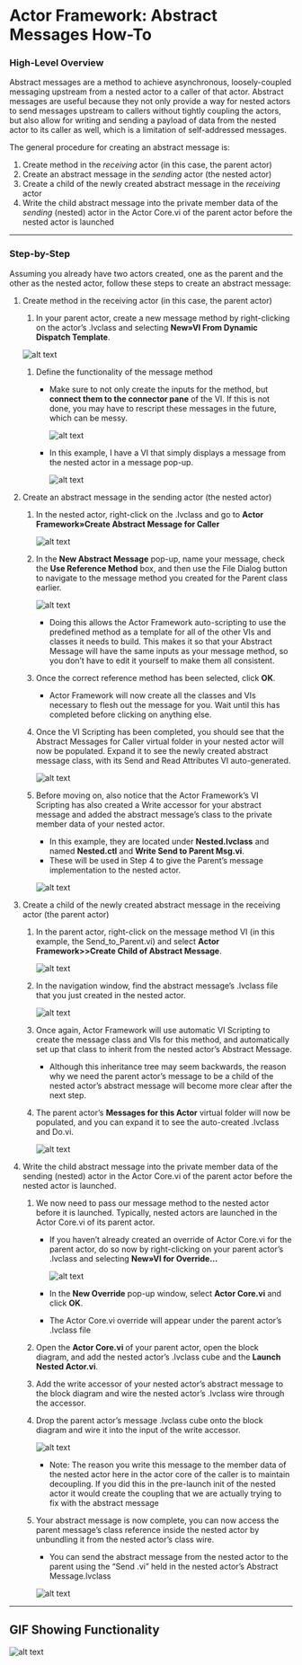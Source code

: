 # Actor Framework: Abstract Messages How-To
### High-Level Overview
Abstract messages are a method to achieve asynchronous, loosely-coupled messaging upstream from a nested actor to a caller of that actor. Abstract messages are useful because they not only provide a way for nested actors to send messages upstream to callers without tightly coupling the actors, but also allow for writing and sending a payload of data from the nested actor to its caller as well, which is a limitation of self-addressed messages.

The general procedure for creating an abstract message is:
1. Create method in the *receiving* actor (in this case, the parent actor)
2. Create an abstract message in the *sending* actor (the nested actor)
3. Create a child of the newly created abstract message in the *receiving* actor
4. Write the child abstract message into the private member data of the *sending* (nested) actor in the Actor Core.vi of the parent actor before the nested actor is launched
___
### Step-by-Step
Assuming you already have two actors created, one as the parent and the other as the nested actor, follow these steps to create an abstract message:

1. Create method in the receiving actor (in this case, the parent actor)
   1. In your parent actor, create a new message method by right-clicking on the actor’s .lvclass and selecting **New»VI From Dynamic Dispatch Template**.
   
     ![alt text](https://github.com/jasonrorr/ActorFrameworkAbstractMessages/blob/master/Support/Images/1.png "Create VI From Dynamic Dispatch Template")
     
   1. Define the functionality of the message method
      * Make sure to not only create the inputs for the method, but **connect them to the connector pane** of the VI. If this is not done, you may have to rescript these messages in the future, which can be messy.
      
        ![alt text](https://github.com/jasonrorr/ActorFrameworkAbstractMessages/blob/master/Support/Images/2.png "Connector Pane")
      
      * In this example, I have a VI that simply displays a message from the nested actor in a message pop-up.
        
        ![alt text](https://github.com/jasonrorr/ActorFrameworkAbstractMessages/blob/master/Support/Images/3.png "Reference Method Snippet")
        
2. Create an abstract message in the sending actor (the nested actor)
   1. In the nested actor, right-click on the .lvclass and go to **Actor Framework»Create Abstract Message for Caller**
      
      ![alt text](https://github.com/jasonrorr/ActorFrameworkAbstractMessages/blob/master/Support/Images/4.png "Create Abstract Message for Caller")
      
   1. In the **New Abstract Message** pop-up, name your message, check the **Use Reference Method** box, and then use the File Dialog button to navigate to the message method you created for the Parent class earlier.
      
      ![alt text](https://github.com/jasonrorr/ActorFrameworkAbstractMessages/blob/master/Support/Images/5.png "Use Reference Method")
      
      * Doing this allows the Actor Framework auto-scripting to use the predefined method as a template for all of the other VIs and classes it needs to build. This makes it so that your Abstract Message will have the same inputs as your message method, so you don’t have to edit it yourself to make them all consistent.
   1. Once the correct reference method has been selected, click **OK**.
      * Actor Framework will now create all the classes and VIs necessary to flesh out the message for you. Wait until this has completed before clicking on anything else.
   1. Once the VI Scripting has been completed, you should see that the Abstract Messages for Caller virtual folder in your nested actor will now be populated. Expand it to see the newly created abstract message class, with its Send and Read Attributes VI auto-generated.
   
      ![alt text](https://github.com/jasonrorr/ActorFrameworkAbstractMessages/blob/master/Support/Images/6.png "VI Scripting Complete")
      
   1. Before moving on, also notice that the Actor Framework’s VI Scripting has also created a Write accessor for your abstract message and added the abstract message’s class to the private member data of your nested actor.
      * In this example, they are located under **Nested.lvclass** and named **Nested.ctl** and **Write Send to Parent Msg.vi**.
      * These will be used in Step 4 to give the Parent’s message implementation to the nested actor.
      
      ![alt text](https://github.com/jasonrorr/ActorFrameworkAbstractMessages/blob/master/Support/Images/7.png "Write Accessor")
      
3. Create a child of the newly created abstract message in the receiving actor (the parent actor)
   1. In the parent actor, right-click on the message method VI (in this example, the Send_to_Parent.vi) and select **Actor Framework>>Create Child of Abstract Message**.
      
      ![alt text](https://github.com/jasonrorr/ActorFrameworkAbstractMessages/blob/master/Support/Images/8.png "Child of Abstract Message")
      
   2. In the navigation window, find the abstract message’s .lvclass file that you just created in the nested actor.
      
      ![alt text](https://github.com/jasonrorr/ActorFrameworkAbstractMessages/blob/master/Support/Images/9.png "Navigate to Parent Msg.lvclass")
      
   3. Once again, Actor Framework will use automatic VI Scripting to create the message class and VIs for this method, and automatically set up that class to inherit from the nested actor’s Abstract Message.
      * Although this inheritance tree may seem backwards, the reason why we need the parent actor’s message to be a child of the nested actor’s abstract message will become more clear after the next step.
   4. The parent actor’s **Messages for this Actor** virtual folder will now be populated, and you can expand it to see the auto-created .lvclass and Do.vi.
      
      ![alt text](https://github.com/jasonrorr/ActorFrameworkAbstractMessages/blob/master/Support/Images/10.png "Messages for this Actor")
      
4. Write the child abstract message into the private member data of the sending (nested) actor in the Actor Core.vi of the parent actor before the nested actor is launched.
   1. We now need to pass our message method to the nested actor before it is launched. Typically, nested actors are launched in the Actor Core.vi of its parent actor.
      * If you haven’t already created an override of Actor Core.vi for the parent actor, do so now by right-clicking on your parent actor’s .lvclass and selecting **New»VI for Override…**
        
        ![alt text](https://github.com/jasonrorr/ActorFrameworkAbstractMessages/blob/master/Support/Images/11.png "Override Actor Core")
        
      * In the **New Override** pop-up window, select **Actor Core.vi** and click **OK**.
      * The Actor Core.vi override will appear under the parent actor’s .lvclass file
   2. Open the **Actor Core.vi** of your parent actor, open the block diagram, and add the nested actor’s .lvclass cube and the **Launch Nested Actor.vi**.
   2. Add the write accessor of your nested actor’s abstract message to the block diagram and wire the nested actor’s .lvclass wire through the accessor.
   2. Drop the parent actor’s message .lvclass cube onto the block diagram and wire it into the input of the write accessor.
      
      ![alt text](https://github.com/jasonrorr/ActorFrameworkAbstractMessages/blob/master/Support/Images/12.png "Actor Core.vi")
      
      * Note: The reason you write this message to the member data of the nested actor here in the actor core of the caller is to maintain decoupling. If you did this in the pre-launch init of the nested actor it would create the coupling that we are actually trying to fix with the abstract message
   2. Your abstract message is now complete, you can now access the parent message’s class reference inside the nested actor by unbundling it from the nested actor’s class wire.
      * You can send the abstract message from the nested actor to the parent using the “Send <Abstract Message Name Here>.vi” held in the nested actor’s Abstract Message.lvclass
      
      ![alt text](https://github.com/jasonrorr/ActorFrameworkAbstractMessages/blob/master/Support/Images/13.png "Send Abstract Message from Nested")

___
## GIF Showing Functionality
![alt text](https://github.com/jasonrorr/ActorFrameworkAbstractMessages/blob/master/Support/Images/AbstractMessages.gif "GIF Showing Functionality")

